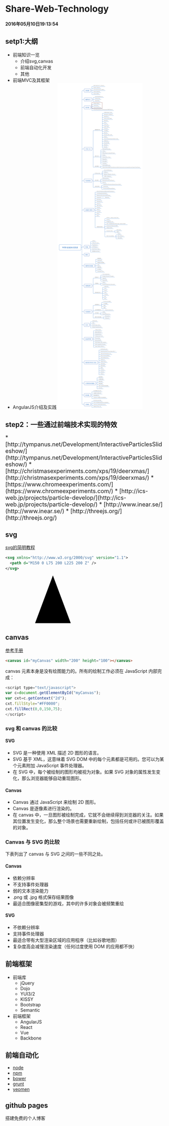 # Share-Web-Technology
#### 2016年05月10日19:13:54

## setp1:大纲

* 前端知识一览
  * 介绍svg,canvas
  * 前端自动化开发
  * 其他
* 前端MVC及其框架
* AngularJS介绍及实践
![skills ](https://raw.githubusercontent.com/webkong/share-web-technology/master/skillsMap.png)

## step2：一些通过前端技术实现的特效
<font size="4">
* [http://tympanus.net/Development/InteractiveParticlesSlideshow/](http://tympanus.net/Development/InteractiveParticlesSlideshow/)
* [http://christmasexperiments.com/xps/19/deerxmas/](http://christmasexperiments.com/xps/19/deerxmas/)
* [https://www.chromeexperiments.com/](https://www.chromeexperiments.com/)
* [http://ics-web.jp/projects/particle-develop/](http://ics-web.jp/projects/particle-develop/)
* [http://www.inear.se/](http://www.inear.se/)
* [http://threejs.org/](http://threejs.org/)
</font>

## svg 
[svg的简明教程](http://www.w3school.com.cn/svg/)

```svg
<svg xmlns="http://www.w3.org/2000/svg" version="1.1">
  <path d="M150 0 L75 200 L225 200 Z" />
</svg>

```
<svg xmlns="http://www.w3.org/2000/svg" version="1.1">
  <path d="M150 0 L75 200 L225 200 Z" />
</svg>

## canvas
[参考手册](http://www.w3school.com.cn/tags/html_ref_canvas.asp)
```html
<canvas id="myCanvas" width="200" height="100"></canvas>
```
canvas 元素本身是没有绘图能力的。所有的绘制工作必须在 JavaScript 内部完成：
```javascript
<script type="text/javascript">
var c=document.getElementById("myCanvas");
var cxt=c.getContext("2d");
cxt.fillStyle="#FF0000";
cxt.fillRect(0,0,150,75);
</script>
```

### svg 和 canvas 的比较
#### SVG
* SVG 是一种使用 XML 描述 2D 图形的语言。
* SVG 基于 XML，这意味着 SVG DOM 中的每个元素都是可用的。您可以为某个元素附加 JavaScript 事件处理器。
* 在 SVG 中，每个被绘制的图形均被视为对象。如果 SVG 对象的属性发生变化，那么浏览器能够自动重现图形。
#### Canvas
* Canvas 通过 JavaScript 来绘制 2D 图形。
* Canvas 是逐像素进行渲染的。
* 在 canvas 中，一旦图形被绘制完成，它就不会继续得到浏览器的关注。如果其位置发生变化，那么整个场景也需要重新绘制，包括任何或许已被图形覆盖的对象。

### Canvas 与 SVG 的比较
下表列出了 canvas 与 SVG 之间的一些不同之处。
#### Canvas
* 依赖分辨率
* 不支持事件处理器
* 弱的文本渲染能力
*  .png 或 .jpg 格式保存结果图像
* 最适合图像密集型的游戏，其中的许多对象会被频繁重绘
#### SVG
* 不依赖分辨率
* 支持事件处理器
* 最适合带有大型渲染区域的应用程序（比如谷歌地图）
* 复杂度高会减慢渲染速度（任何过度使用 DOM 的应用都不快）
## 前端框架
* 前端库
  * jQuery
  * Dojo
  * YUI3/2
  * KISSY
  * Bootstrap
  * Semantic
* 前端框架
  * AngularJS
  * React
  * Vue
  * Backbone

## 前端自动化
* [node](http://nodejs.cn/)
* [npm](https://www.npmjs.com/)
* [bower](http://bower.io/)
* [grunt](http://www.gruntjs.net/)
* [yeomen](http://yeoman.io/)

## github pages
搭建免费的个人博客
